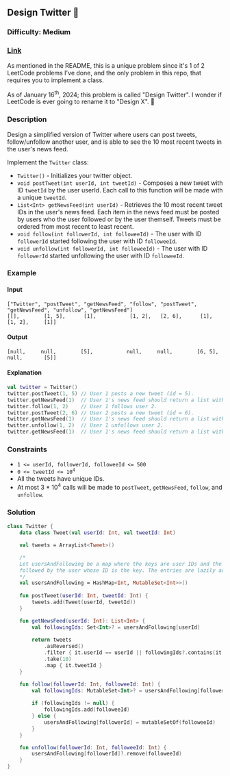 ## Design Twitter :baby_chick:
### Difficulty: Medium
### [Link](https://leetcode.com/problems/design-twitter/)

As mentioned in the README, this is a unique problem since it's 1 of 2 LeetCode problems I've done, and the only problem in this repo, that requires you to implement a class.

As of January 16<sup>th</sup>, 2024; this problem is called "Design Twitter". I wonder if LeetCode is ever going to rename it to "Design X". :thinking:

### Description

Design a simplified version of Twitter where users can post tweets, follow/unfollow another user, and is able to see the 10 most recent tweets in the user's news feed.

Implement the `Twitter` class:
- `Twitter()` - Initializes your twitter object.
- `void postTweet(int userId, int tweetId)` - Composes a new tweet with ID `tweetId` by the user userId. Each call to this function will be made with a unique `tweetId`.
- `List<Int> getNewsFeed(int userId)` - Retrieves the 10 most recent tweet IDs in the user's news feed. Each item in the news feed must be posted by users who the user followed or by the user themself. Tweets must be ordered from most recent to least recent.
- `void follow(int followerId, int followeeId)` - The user with ID `followerId` started following the user with ID `followeeId`.
- `void unfollow(int followerId, int followeeId)` - The user with ID `followerId` started unfollowing the user with ID `followeeId`.

### Example

#### Input
```
["Twitter", "postTweet", "getNewsFeed", "follow", "postTweet", "getNewsFeed", "unfollow", "getNewsFeed"]
[[],        [1, 5],      [1],           [1, 2],   [2, 6],      [1],           [1, 2],     [1]]
```

#### Output
`[null,     null,        [5],           null,     null,        [6, 5],        null,       [5]]`

#### Explanation

```kotlin
val twitter = Twitter()
twitter.postTweet(1, 5) // User 1 posts a new tweet (id = 5).
twitter.getNewsFeed(1)  // User 1's news feed should return a list with 1 tweet id -> [5]. return [5]
twitter.follow(1, 2)    // User 1 follows user 2.
twitter.postTweet(2, 6) // User 2 posts a new tweet (id = 6).
twitter.getNewsFeed(1)  // User 1's news feed should return a list with 2 tweet ids -> [6, 5]. Tweet id 6 should precede tweet id 5 because it is posted after tweet id 5.
twitter.unfollow(1, 2)  // User 1 unfollows user 2.
twitter.getNewsFeed(1)  // User 1's news feed should return a list with 1 tweet id -> [5], since user 1 is no longer following user 2.
```

### Constraints
- `1 <= userId, followerId, followeeId <= 500`
- <code>0 <= tweetId <= 10<sup>4</sup></code>
- All the tweets have unique IDs.
- At most 3 * 10<sup>4</sup> calls will be made to `postTweet`, `getNewsFeed`, `follow`, and `unfollow`.

### Solution

```kotlin
class Twitter {
    data class Tweet(val userId: Int, val tweetId: Int)

    val tweets = ArrayList<Tweet>()

    /*
    Let usersAndFollowing be a map where the keys are user IDs and the values are sets of the IDs of the users that are
    followed by the user whose ID is the key. The entries are lazily added when somebody follows somebody for the 1st time.
    */
    val usersAndFollowing = HashMap<Int, MutableSet<Int>>()
    
    fun postTweet(userId: Int, tweetId: Int) {
        tweets.add(Tweet(userId, tweetId))
    }

    fun getNewsFeed(userId: Int): List<Int> {
        val followingIds: Set<Int>? = usersAndFollowing[userId]
        
        return tweets
            .asReversed()
            .filter { it.userId == userId || followingIds?.contains(it.userId) == true }
            .take(10)
            .map { it.tweetId }
    }

    fun follow(followerId: Int, followeeId: Int) {
        val followingIds: MutableSet<Int>? = usersAndFollowing[followerId]
        
        if (followingIds != null) {
            followingIds.add(followeeId)
        } else {
            usersAndFollowing[followerId] = mutableSetOf(followeeId)
        }
    }

    fun unfollow(followerId: Int, followeeId: Int) {
        usersAndFollowing[followerId]?.remove(followeeId)
    }
}
```